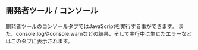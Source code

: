 ## 開発者ツール / コンソール

開発者ツールのコンソールタブではJavaScriptを実行する事ができます。
また、console.logやconsole.warnなどの結果、そして実行中に生じたエラーなどはこのタブに表示されます。